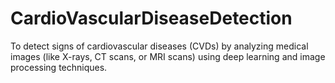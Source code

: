 # CardioVascularDiseaseDetection
To detect signs of cardiovascular diseases (CVDs) by analyzing medical images (like X-rays, CT scans, or MRI scans) using deep learning and image processing techniques.
